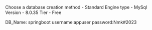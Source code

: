 Choose a database creation method  - Standard
Engine type - MySql
Version - 8.0.35
Tier - Free

DB_Name: springboot
username:appuser
password:Nmk#2023
